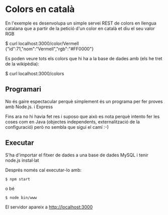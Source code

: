 Colors en català
===============================
En l'exemple es desenvolupa un simple servei REST de colors en llengua catalana que a partir de la petició d'un color en català et diu el seu valor RGB

$ curl localhost:3000/color/Vermell
{"id":71,"nom":"Vermell","rgb":"#FF0000"}

Es poden veure tots els colors que hi ha a la base de dades amb (els he tret de la wikipèdia):

 $ curl localhost:3000/colors

Programari
-----------------
No és gaire espectacular perquè simplement és un programa per fer proves amb Node.js. i Express 

Fins ara no hi havia fet res i suposo que això es nota perquè intento fer les coses com en Java (objectes independents, externalització de la configuració) però no sembla que sigui el camí :-)

Executar
-----------------
S'ha d'importar el fitxer de dades a una base de dades MySQL i tenir node.js instal·lat

Després només cal executar-lo amb: 

    $ npm start

o bé

    $ node bin/www

El servidor apareix a [http://localhost:3000](http://localhost:3000)